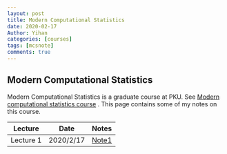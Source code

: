 ```yaml
---
layout: post
title: Modern Computational Statistics
date: 2020-02-17
Author: Yihan
categories: [courses]
tags: [mcsnote]
comments: true
---
```


## Modern Computational Statistics

Modern Computational Statistics is a graduate course at PKU. See [Modern computational statistics course](https://zcrabbit.github.io/courses/mcs-f19.html)   . This page contains some of my notes on this course.

| Lecture   |  Date  |Notes     |
|------   |------ |------|
|Lecture 1  | 2020/2/17 |[Note1]({{sites.baseurl}}/notes/mcs/lec01.pdf)|

